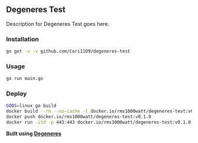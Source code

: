 ## Degeneres Test

Description for Degeneres Test goes here.

### Installation

```sh
go get -u -v github.com/Cori1109/degeneres-test
```

### Usage

```sh
go run main.go
```

### Deploy

```sh
GOOS=linux go build
docker build --rm --no-cache -t docker.io/rms1000watt/degeneres-test:v0.1.0 .
docker push docker.io/rms1000watt/degeneres-test:v0.1.0
docker run -itd -p 443:443 docker.io/rms1000watt/degeneres-test:v0.1.0 [ARGS...]
```


**Built using [Degeneres](https://www.github.com/Cori1109/degeneres)**
